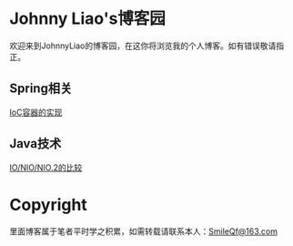 # Johnny Liao's博客园
欢迎来到JohnnyLiao的博客园，在这你将浏览我的个人博客。如有错误敬请指正。

## Spring相关
[IoC容器的实现](https://github.com/Johnny-Liao/Johnny-Liao.github.io/blob/master/article/IoC%E5%AE%B9%E5%99%A8%E7%9A%84%E5%AE%9E%E7%8E%B0.md)

## Java技术
[IO/NIO/NIO.2的比较](article/IO_NIO_NIO.2的比较)

# Copyright
里面博客属于笔者平时学之积累，如需转载请联系本人：[SmileQf@163.com](mail.163.com)
